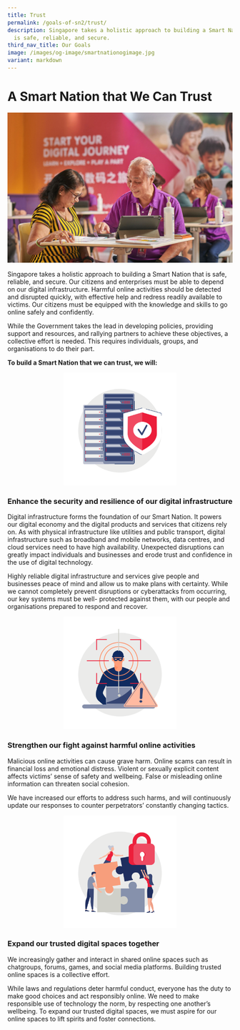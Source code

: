 ```yaml
---
title: Trust
permalink: /goals-of-sn2/trust/
description: Singapore takes a holistic approach to building a Smart Nation that
  is safe, reliable, and secure.
third_nav_title: Our Goals
image: /images/og-image/smartnationogimage.jpg
variant: markdown
---
```

# A Smart Nation that We Can Trust

![A Smart Nation that We Can Trust](/images/Goals/sntrust01.jpg)

Singapore takes a holistic approach to building a Smart Nation that is safe, reliable, and secure. Our citizens and enterprises must be able to depend on our digital infrastructure. Harmful online activities should be detected and disrupted quickly, with effective help and redress readily available to victims. Our citizens must be equipped with the knowledge and skills to go online safely and confidently.

While the Government takes the lead in developing policies, providing support and resources, and rallying partners to achieve these objectives, a collective effort is needed. This requires individuals, groups, and organisations to do their part.

**To build a Smart Nation that we can trust, we will:**

<center><div style="width:50%"><img src="/images/Goals/goals_trust_01.png" alt="Enhance the security and resilience of our digital infrastructure"></div></center>

### Enhance the security and resilience of our digital infrastructure

Digital infrastructure forms the foundation of our Smart Nation. It powers our digital economy and the digital products and services that citizens rely on. As with physical infrastructure like utilities and public transport, digital infrastructure such as broadband and mobile networks, data centres, and cloud services need to have high availability. Unexpected disruptions can greatly impact individuals and businesses and erode trust and confidence in the use of digital technology.

Highly reliable digital infrastructure and services give people and businesses peace of mind and allow us to make plans with certainty. While we cannot completely prevent disruptions or cyberattacks from occurring, our key systems must be well- protected against them, with our people and organisations prepared to respond and recover.

<center><div style="width:50%"><img src="/images/Goals/goals_trust_02.png" alt="Strengthen our fight against harmful online activities"></div></center>

### Strengthen our fight against harmful online activities

Malicious online activities can cause grave harm. Online scams can result in financial loss and emotional distress. Violent or sexually explicit content affects victims’ sense of safety and wellbeing. False or misleading online information can threaten social cohesion.

We have increased our efforts to address such harms, and will continuously update our responses to counter perpetrators’ constantly changing tactics.

<center><div style="width:50%"><img src="/images/Goals/goals_trust_03.png" alt="Expand our trusted digital spaces together"></div></center>

### Expand our trusted digital spaces together

We increasingly gather and interact in shared online spaces such as chatgroups, forums, games, and social media platforms. Building trusted online spaces is a collective effort.

While laws and regulations deter harmful conduct, everyone has the duty to make good choices and act responsibly online. We need to make responsible use of technology the norm, by respecting one another’s wellbeing. To expand our trusted digital spaces, we must aspire for our online spaces to lift spirits and foster connections.